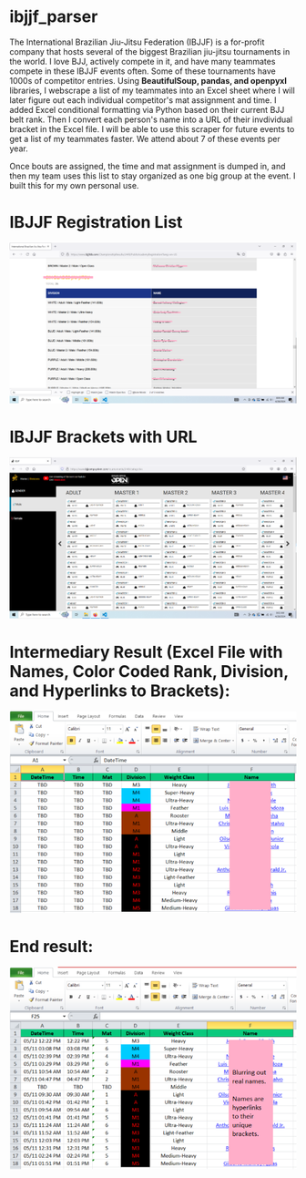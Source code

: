 # ibjjf_parser  
  
The International Brazilian Jiu-Jitsu Federation (IBJJF) is a for-profit company that hosts several of the biggest Brazilian jiu-jitsu tournaments in the world.  I love BJJ, actively compete in it, and have many teammates compete in these IBJJF events often. Some of these tournaments have 1000s of competitor entries. Using **BeautifulSoup, pandas, and openpyxl** libraries, I webscrape a list of my teammates into an Excel sheet where I will later figure out each individual competitor's mat assignment and time.  I added Excel conditional formatting via Python based on their current BJJ belt rank. Then I convert each person's name into a URL of their invdividual bracket in the Excel file. I will be able to use this scraper for future events to get a list of my teammates faster. We attend about 7 of these events per year. 
  
Once bouts are assigned, the time and mat assignment is dumped in, and then my team uses this list to stay organized as one big group at the event. I built this for my own personal use.      

# IBJJF Registration List
![IBJJF Screenshot](https://github.com/david125tran/ibjjf_parser/blob/main/images/IBJJF-athletes.png)  

# IBJJF Brackets with URL
![IBJJF Screenshot](https://github.com/david125tran/ibjjf_parser/blob/main/images/brackets.png)  

# Intermediary Result (Excel File with Names, Color Coded Rank, Division, and Hyperlinks to Brackets):
![Excel Screenshot](https://github.com/david125tran/ibjjf_parser/blob/main/images/brackets-part-2.png)  
  
# End result:  
![Excel Screenshot](https://github.com/david125tran/ibjjf_parser/blob/main/images/brackets-part-3.png)  

